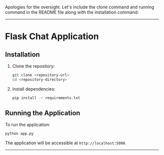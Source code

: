 Apologies for the oversight. Let's include the clone command and running command in the README file along with the installation command:

---

# Flask Chat Application

## Installation

1. Clone the repository:
   ```bash
   git clone <repository-url>
   cd <repository-directory>
   ```

2. Install dependencies:
   ```bash
   pip install -r requirements.txt
   ```

## Running the Application

To run the application:

```bash
python app.py
```

The application will be accessible at `http://localhost:5000`.

---
